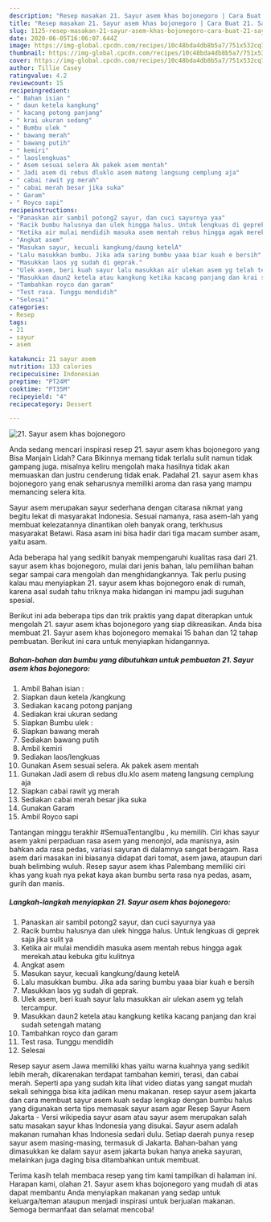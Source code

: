 ```yaml
---
description: "Resep masakan 21. Sayur asem khas bojonegoro | Cara Buat 21. Sayur asem khas bojonegoro Yang Lezat Sekali"
title: "Resep masakan 21. Sayur asem khas bojonegoro | Cara Buat 21. Sayur asem khas bojonegoro Yang Lezat Sekali"
slug: 1125-resep-masakan-21-sayur-asem-khas-bojonegoro-cara-buat-21-sayur-asem-khas-bojonegoro-yang-lezat-sekali
date: 2020-06-05T16:06:07.644Z
image: https://img-global.cpcdn.com/recipes/10c48bda4db8b5a7/751x532cq70/21-sayur-asem-khas-bojonegoro-foto-resep-utama.jpg
thumbnail: https://img-global.cpcdn.com/recipes/10c48bda4db8b5a7/751x532cq70/21-sayur-asem-khas-bojonegoro-foto-resep-utama.jpg
cover: https://img-global.cpcdn.com/recipes/10c48bda4db8b5a7/751x532cq70/21-sayur-asem-khas-bojonegoro-foto-resep-utama.jpg
author: Tillie Casey
ratingvalue: 4.2
reviewcount: 15
recipeingredient:
- " Bahan isian "
- " daun ketela kangkung"
- " kacang potong panjang"
- " krai ukuran sedang"
- " Bumbu ulek "
- " bawang merah"
- " bawang putih"
- " kemiri"
- " laoslengkuas"
- " Asem sesuai selera Ak pakek asem mentah"
- " Jadi asem di rebus dluklo asem mateng langsung cemplung aja"
- " cabai rawit yg merah"
- " cabai merah besar jika suka"
- " Garam"
- " Royco sapi"
recipeinstructions:
- "Panaskan air sambil potong2 sayur, dan cuci sayurnya yaa"
- "Racik bumbu halusnya dan ulek hingga halus. Untuk lengkuas di geprek saja jika sulit ya"
- "Ketika air mulai mendidih masuka asem mentah rebus hingga agak merekah.atau kebuka gitu kulitnya"
- "Angkat asem"
- "Masukan sayur, kecuali kangkung/daung ketelA"
- "Lalu masukkan bumbu. Jika ada saring bumbu yaaa biar kuah e bersih"
- "Masukkan laos yg sudah di geprak."
- "Ulek asem, beri kuah sayur lalu masukkan air ulekan asem yg telah tercampur."
- "Masukkan daun2 ketela atau kangkung ketika kacang panjang dan krai sudah setengah matang"
- "Tambahkan royco dan garam"
- "Test rasa. Tunggu mendidih"
- "Selesai"
categories:
- Resep
tags:
- 21
- sayur
- asem

katakunci: 21 sayur asem 
nutrition: 133 calories
recipecuisine: Indonesian
preptime: "PT24M"
cooktime: "PT35M"
recipeyield: "4"
recipecategory: Dessert

---
```



![21. Sayur asem khas bojonegoro](https://img-global.cpcdn.com/recipes/10c48bda4db8b5a7/751x532cq70/21-sayur-asem-khas-bojonegoro-foto-resep-utama.jpg)

Anda sedang mencari inspirasi resep 21. sayur asem khas bojonegoro yang Bisa Manjain Lidah? Cara Bikinnya memang tidak terlalu sulit namun tidak gampang juga. misalnya keliru mengolah maka hasilnya tidak akan memuaskan dan justru cenderung tidak enak. Padahal 21. sayur asem khas bojonegoro yang enak seharusnya memiliki aroma dan rasa yang mampu memancing selera kita.

Sayur asem merupakan sayur sederhana dengan citarasa nikmat yang begitu lekat di masyarakat Indonesia. Sesuai namanya, rasa asem-lah yang membuat kelezatannya dinantikan oleh banyak orang, terkhusus masyarakat Betawi. Rasa asam ini bisa hadir dari tiga macam sumber asam, yaitu asam.

Ada beberapa hal yang sedikit banyak mempengaruhi kualitas rasa dari 21. sayur asem khas bojonegoro, mulai dari jenis bahan, lalu pemilihan bahan segar sampai cara mengolah dan menghidangkannya. Tak perlu pusing kalau mau menyiapkan 21. sayur asem khas bojonegoro enak di rumah, karena asal sudah tahu triknya maka hidangan ini mampu jadi suguhan spesial.


Berikut ini ada beberapa tips dan trik praktis yang dapat diterapkan untuk mengolah 21. sayur asem khas bojonegoro yang siap dikreasikan. Anda bisa membuat 21. Sayur asem khas bojonegoro memakai 15 bahan dan 12 tahap pembuatan. Berikut ini cara untuk menyiapkan hidangannya.

<!--inarticleads1-->

##### Bahan-bahan dan bumbu yang dibutuhkan untuk pembuatan 21. Sayur asem khas bojonegoro:

1. Ambil  Bahan isian :
1. Siapkan  daun ketela /kangkung
1. Sediakan  kacang potong panjang
1. Sediakan  krai ukuran sedang
1. Siapkan  Bumbu ulek :
1. Siapkan  bawang merah
1. Sediakan  bawang putih
1. Ambil  kemiri
1. Sediakan  laos/lengkuas
1. Gunakan  Asem sesuai selera. Ak pakek asem mentah
1. Gunakan  Jadi asem di rebus dlu.klo asem mateng langsung cemplung aja
1. Siapkan  cabai rawit yg merah
1. Sediakan  cabai merah besar jika suka
1. Gunakan  Garam
1. Ambil  Royco sapi


Tantangan minggu terakhir #SemuaTentangIbu , ku memilih. Ciri khas sayur asem yakni perpaduan rasa asem yang menonjol, ada manisnya, asin bahkan ada rasa pedas, variasi sayuran di dalamnya sangat beragam. Rasa asem dari masakan ini biasanya didapat dari tomat, asem jawa, ataupun dari buah belimbing wuluh. Resep sayur asem khas Palembang memiliki ciri khas yang kuah nya pekat kaya akan bumbu serta rasa nya pedas, asam, gurih dan manis. 

<!--inarticleads2-->

##### Langkah-langkah menyiapkan 21. Sayur asem khas bojonegoro:

1. Panaskan air sambil potong2 sayur, dan cuci sayurnya yaa
1. Racik bumbu halusnya dan ulek hingga halus. Untuk lengkuas di geprek saja jika sulit ya
1. Ketika air mulai mendidih masuka asem mentah rebus hingga agak merekah.atau kebuka gitu kulitnya
1. Angkat asem
1. Masukan sayur, kecuali kangkung/daung ketelA
1. Lalu masukkan bumbu. Jika ada saring bumbu yaaa biar kuah e bersih
1. Masukkan laos yg sudah di geprak.
1. Ulek asem, beri kuah sayur lalu masukkan air ulekan asem yg telah tercampur.
1. Masukkan daun2 ketela atau kangkung ketika kacang panjang dan krai sudah setengah matang
1. Tambahkan royco dan garam
1. Test rasa. Tunggu mendidih
1. Selesai


Resep sayur asem Jawa memiliki khas yaitu warna kuahnya yang sedikit lebih merah, dikarenakan terdapat tambahan kemiri, terasi, dan cabai merah. Seperti apa yang sudah kita lihat video diatas yang sangat mudah sekali sehingga bisa kita jadikan menu makanan. resep sayur asem jakarta dan cara membuat sayur asem kuah sedap lengkap dengan bumbu halus yang digunakan serta tips memasak sayur asam agar Resep Sayur Asem Jakarta - Versi wikipedia sayur asam atau sayur asem merupakan salah satu masakan sayur khas Indonesia yang disukai. Sayur asem adalah makanan rumahan khas Indonesia sedari dulu. Setiap daerah punya resep sayur asem masing-masing, termasuk di Jakarta. Bahan-bahan yang dimasukkan ke dalam sayur asem jakarta bukan hanya aneka sayuran, melainkan juga daging bisa ditambahkan untuk membuat. 

Terima kasih telah membaca resep yang tim kami tampilkan di halaman ini. Harapan kami, olahan 21. Sayur asem khas bojonegoro yang mudah di atas dapat membantu Anda menyiapkan makanan yang sedap untuk keluarga/teman ataupun menjadi inspirasi untuk berjualan makanan. Semoga bermanfaat dan selamat mencoba!
